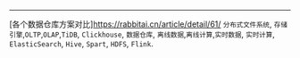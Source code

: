 ---
[各个数据仓库方案对比]https://rabbitai.cn/article/detail/61/  `分布式文件系统`, `存储引擎`,`OLTP`,`OLAP`,`TiDB`, `Clickhouse`, `数据仓库`, `离线数据`,`离线计算`,`实时数据`, `实时计算`, `ElasticSearch`, `Hive`, `Spart`, `HDFS`, `Flink`.

